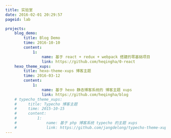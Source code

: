 ```yaml
---
title: 实验室
date: 2016-02-01 20:29:57
pageid: lab

projects:
    blog_demo:
        title: Blog Demo
        time: 2016-10-10
        content: 
            1:
                name: 基于 react + redux + webpack 搭建的零基础项目
                link: https://github.com/heqingha/0-react
    hexo_theme_xups:
        title: hexo-theme-xups 博客主题
        time: 2016-03-12
        content:
            1:
                name: 基于 hexo 静态博客系统的 博客主题 xups
                link: https://github.com/heqingha/blog
    # typecho_theme_xups:
    #     title: Typecho 博客主题
    #     time: 2015-10-15
    #     content: 
    #         1:        
    #             name: 基于 php 博客系统 typecho 的主题 xups
    #             link: https://github.com/jangdelong/typecho-theme-xups  
---
```

